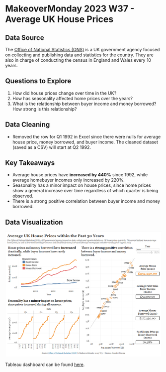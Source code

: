 # MakeoverMonday 2023 W37 - Average UK House Prices

## Data Source

The [Office of National Statistics (ONS)](https://www.ons.gov.uk/economy/inflationandpriceindices/datasets/housepriceindexmonthlyquarterlytables1to19) is a UK government agency focused on collecting and publishing data and statistics for the country. They are also in charge of conducting the census in England and Wales every 10 years.

## Questions to Explore

1. How did house prices change over time in the UK?
2. How has seasonality affected home prices over the years?
3. What is the relationship between buyer income and money borrowed? How strong is this relationship?

## Data Cleaning

-  Removed the row for Q1 1992 in Excel since there were nulls for average house price, money borrowed, and buyer income. The cleaned dataset (saved as a CSV) will start at Q2 1992.

## Key Takeaways

- Average house prices have **increased by 440%** since 1992, while average homebuyer incomes only increased by 220%.
- Seasonality has a minor impact on house prices, since home prices show a general increase over time regardless of which quarter is being observed.
- There is a strong positive correlation between buyer income and money borrowed. 

## Data Visualization

![Dashboard showing changes in UK home prices from 1992 to 2023.](img/average_uk_house_prices_dashboard.png)

Tableau dashboard can be found [here](https://public.tableau.com/shared/SWTT4TNS2?:display_count=n&:origin=viz_share_link).
